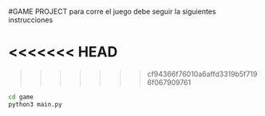 #GAME PROJECT
para corre el juego debe seguir la siguientes instrucciones

<<<<<<< HEAD
=======

>>>>>>> cf94366f76010a6affd3319b5f7196f067909761
```sh
cd game
python3 main.py
```
